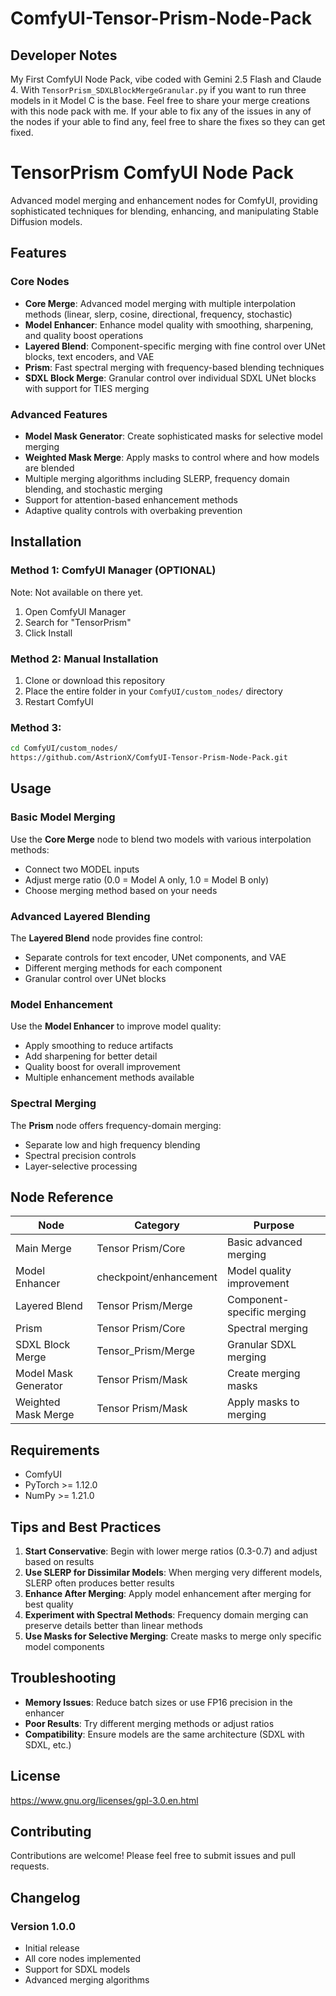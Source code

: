# ComfyUI-Tensor-Prism-Node-Pack
## Developer Notes

My First ComfyUI Node Pack, vibe coded with Gemini 2.5 Flash and Claude 4. With `TensorPrism_SDXLBlockMergeGranular.py` if you want to run three models in it Model C is the base. Feel free to share your merge creations with this node pack with me. If your able to fix any of the issues in any of the nodes if your able to find any, feel free to share the fixes so they can get fixed.

# TensorPrism ComfyUI Node Pack

Advanced model merging and enhancement nodes for ComfyUI, providing sophisticated techniques for blending, enhancing, and manipulating Stable Diffusion models.

## Features

### Core Nodes

- **Core Merge**: Advanced model merging with multiple interpolation methods (linear, slerp, cosine, directional, frequency, stochastic)
- **Model Enhancer**: Enhance model quality with smoothing, sharpening, and quality boost operations
- **Layered Blend**: Component-specific merging with fine control over UNet blocks, text encoders, and VAE
- **Prism**: Fast spectral merging with frequency-based blending techniques
- **SDXL Block Merge**: Granular control over individual SDXL UNet blocks with support for TIES merging

### Advanced Features

- **Model Mask Generator**: Create sophisticated masks for selective model merging
- **Weighted Mask Merge**: Apply masks to control where and how models are blended
- Multiple merging algorithms including SLERP, frequency domain blending, and stochastic merging
- Support for attention-based enhancement methods
- Adaptive quality controls with overbaking prevention

## Installation

### Method 1: ComfyUI Manager (OPTIONAL)
Note: Not available on there yet.
1. Open ComfyUI Manager
2. Search for "TensorPrism"
3. Click Install

### Method 2: Manual Installation
1. Clone or download this repository
2. Place the entire folder in your `ComfyUI/custom_nodes/` directory
3. Restart ComfyUI

### Method 3:
```bash
cd ComfyUI/custom_nodes/
https://github.com/AstrionX/ComfyUI-Tensor-Prism-Node-Pack.git
```

## Usage

### Basic Model Merging
Use the **Core Merge** node to blend two models with various interpolation methods:
- Connect two MODEL inputs
- Adjust merge ratio (0.0 = Model A only, 1.0 = Model B only)
- Choose merging method based on your needs

### Advanced Layered Blending
The **Layered Blend** node provides fine control:
- Separate controls for text encoder, UNet components, and VAE
- Different merging methods for each component
- Granular control over UNet blocks

### Model Enhancement
Use the **Model Enhancer** to improve model quality:
- Apply smoothing to reduce artifacts
- Add sharpening for better detail
- Quality boost for overall improvement
- Multiple enhancement methods available

### Spectral Merging
The **Prism** node offers frequency-domain merging:
- Separate low and high frequency blending
- Spectral precision controls
- Layer-selective processing

## Node Reference

| Node | Category | Purpose |
|------|----------|---------|
| Main Merge | Tensor Prism/Core | Basic advanced merging |
| Model Enhancer | checkpoint/enhancement | Model quality improvement |
| Layered Blend | Tensor Prism/Merge | Component-specific merging |
| Prism | Tensor Prism/Core | Spectral merging |
| SDXL Block Merge | Tensor_Prism/Merge | Granular SDXL merging |
| Model Mask Generator | Tensor Prism/Mask | Create merging masks |
| Weighted Mask Merge | Tensor Prism/Mask | Apply masks to merging |

## Requirements

- ComfyUI
- PyTorch >= 1.12.0
- NumPy >= 1.21.0

## Tips and Best Practices

1. **Start Conservative**: Begin with lower merge ratios (0.3-0.7) and adjust based on results
2. **Use SLERP for Dissimilar Models**: When merging very different models, SLERP often produces better results
3. **Enhance After Merging**: Apply model enhancement after merging for best quality
4. **Experiment with Spectral Methods**: Frequency domain merging can preserve details better than linear methods
5. **Use Masks for Selective Merging**: Create masks to merge only specific model components

## Troubleshooting

- **Memory Issues**: Reduce batch sizes or use FP16 precision in the enhancer
- **Poor Results**: Try different merging methods or adjust ratios
- **Compatibility**: Ensure models are the same architecture (SDXL with SDXL, etc.)

## License

https://www.gnu.org/licenses/gpl-3.0.en.html

## Contributing

Contributions are welcome! Please feel free to submit issues and pull requests.

## Changelog

### Version 1.0.0
- Initial release
- All core nodes implemented
- Support for SDXL models
- Advanced merging algorithms
